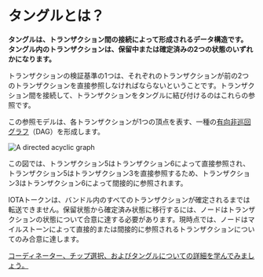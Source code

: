 # タングルとは？

**タングルは、トランザクション間の接続によって形成されるデータ構造です。 タングル内のトランザクションは、保留中または確定済みの2つの状態のいずれかになります。**
<!-- **The Tangle is the data structure that's formed by the connections among transactions. Transactions in the Tangle can be in one of two states: Pending or confirmed.** -->

トランザクションの検証基準の1つは、それぞれのトランザクションが前の2つのトランザクションを直接参照しなければならないということです。トランザクション間を接続して、トランザクションをタングルに結び付けるのはこれらの参照です。
<!-- One of the validation criteria of a transaction is that each one must directly reference two previous ones. It's these references that connect transactions and _attach_ them to the Tangle. -->

この参照モデルは、各トランザクションが1つの頂点を表す、一種の[有向非巡回グラフ](https://en.wikipedia.org/wiki/Directed_acyclic_graph)（DAG）を形成します。
<!-- This referencing model forms a type of [directed acyclic graph](https://en.wikipedia.org/wiki/Directed_acyclic_graph) (DAG), in which each transaction represents a vertex. -->

![A directed acyclic graph](../images/dag.png)

この図では、トランザクション5はトランザクション6によって直接参照され、トランザクション5はトランザクション3を直接参照するため、トランザクション3はトランザクション6によって間接的に参照されます。
<!-- In this diagram, transaction 5 is **directly** referenced by transaction 6, and because transaction 5 directly references transaction 3, transaction 3 is **indirectly** referenced by transaction 6. -->

IOTAトークンは、バンドル内のすべてのトランザクションが確定されるまでは転送できません。保留状態から確定済み状態に移行するには、ノードはトランザクションの状態について合意に達する必要があります。現時点では、ノードはマイルストーンによって直接的または間接的に参照されるトランザクションについてのみ合意に達します。
<!-- IOTA tokens can't be transferred until all transactions in a bundle are confirmed. To go from a pending state to a confirmed state, nodes must reach consensus on the state of a transaction. At the moment, nodes reach a consensus on transactions that are directly or indirectly referenced by a milestone. -->

[コーディネーター、チップ選択、およびタングルについての詳細を学んでみましょう。](root://the-tangle/0.1/introduction/overview.md)
<!-- [Learn more about the Coordinator, tip selection, and the Tangle](root://the-tangle/0.1/introduction/overview.md). -->

